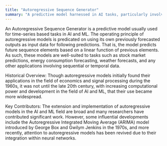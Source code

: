```yaml
---
title: "Autoregressive Sequence Generator"
summary: "A predictive model harnessed in AI tasks, particularly involving times series, which leverages its own prior outputs as inputs in subsequent predictions."
---
```


An Autoregressive Sequence Generator is a predictive model usually used for time-series based tasks in AI and ML. The operating principle of autoregressive models is predicated on using its own previously forecasted outputs as input data for following predictions. That is, the model predicts future sequence elements based on a linear function of previous elements. As such, these models are well-suited to tasks such as stock market predictions, energy consumption forecasting, weather forecasts, and any other applications involving sequential or temporal data.

Historical Overview: Though autoregressive models initially found their applications in the field of economics and signal processing during the 1960s, it was not until the late 20th century, with increasing computational power and development in the field of AI and ML, that their use became more widespread.

Key Contributors: The extension and implementation of autoregressive models in the AI and ML field are broad and many researchers have contributed significant work. However, some influential developments include the Autoregressive Integrated Moving Average (ARIMA) model introduced by George Box and Gwilym Jenkins in the 1970s, and more recently, attention to autoregressive models has been revived due to their integration within neural networks.
